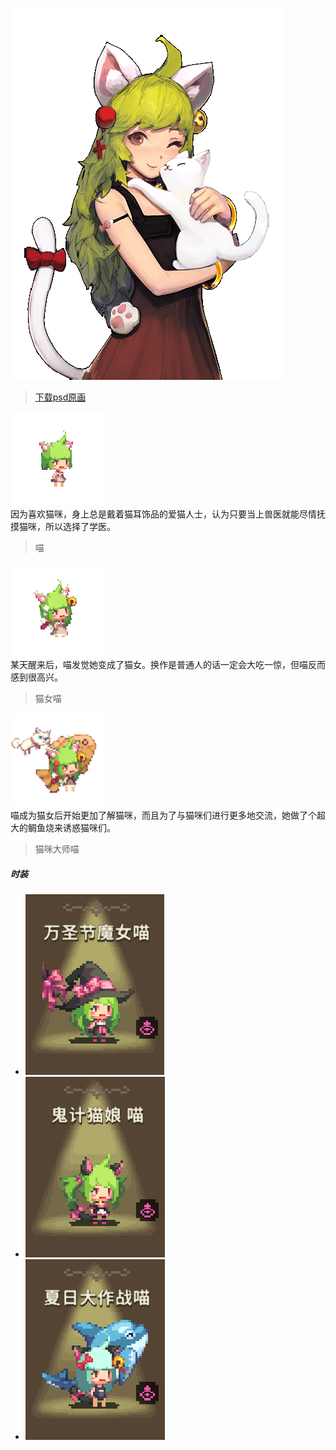 <link rel="stylesheet" type="text/css" media="screen" href="/styles/bubble.css" />

![](./atlas0-039450.png)

> [下载psd原画](./atlas0-039450.psd)

<div class="chat">
<img src="4.png" width="150"/><div class="bubble me">因为喜欢猫咪，身上总是戴着猫耳饰品的爱猫人士，认为只要当上兽医就能尽情抚摸猫咪，所以选择了学医。</div><blockquote>喵</blockquote>
<img src="5.png" width="150"/><div class="bubble me">某天醒来后，喵发觉她变成了猫女。换作是普通人的话一定会大吃一惊，但喵反而感到很高兴。</div><blockquote>猫女喵</blockquote>
<img src="6.png" width="150"/><div class="bubble me">喵成为猫女后开始更加了解猫咪，而且为了与猫咪们进行更多地交流，她做了个超大的鲷鱼烧来诱惑猫咪们。</div><blockquote>猫咪大师喵</blockquote>
</div>



##### 时装

+ ![TEXT_COS_EVENT_PR_1_HALLOWEEN_1 (万圣节魔女喵) ](COS_EVENT_PR_1_HALLOWEEN_1.png) 
+ ![TEXT_COS_EVENT_PR_1_HALLOWEEN_2 (鬼计猫娘 喵) ](COS_EVENT_PR_1_HALLOWEEN_2.png) 
+ ![TEXT_COS_PR_1_1 (夏日大作战喵) ](COS_PR_1_1.png) 

<embed src="/audio/bgm_lobby_thema.wav" autostart="true" loop="true" hidden="true"></embed>
